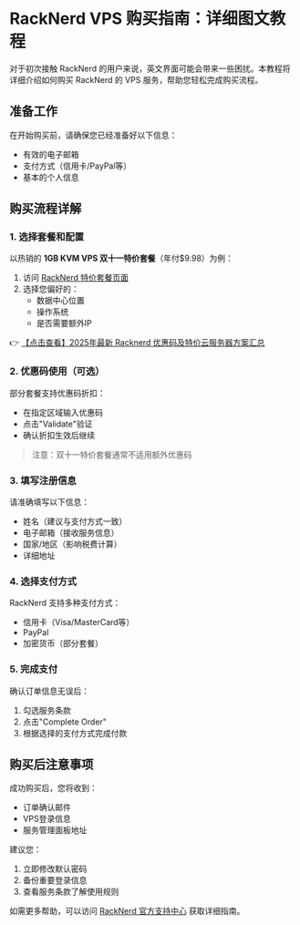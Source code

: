 # RackNerd VPS 购买指南：详细图文教程

对于初次接触 RackNerd 的用户来说，英文界面可能会带来一些困扰。本教程将详细介绍如何购买 RackNerd 的 VPS 服务，帮助您轻松完成购买流程。

## 准备工作

在开始购买前，请确保您已经准备好以下信息：
- 有效的电子邮箱
- 支付方式（信用卡/PayPal等）
- 基本的个人信息

## 购买流程详解

### 1. 选择套餐和配置

以热销的 **1GB KVM VPS 双十一特价套餐**（年付$9.98）为例：

1. 访问 [RackNerd 特价套餐页面](https://bit.ly/Rack_Nerd)
2. 选择您偏好的：
   - 数据中心位置
   - 操作系统
   - 是否需要额外IP

👉 [【点击查看】2025年最新 Racknerd 优惠码及特价云服务器方案汇总](https://bit.ly/Rack_Nerd)

### 2. 优惠码使用（可选）

部分套餐支持优惠码折扣：
- 在指定区域输入优惠码
- 点击"Validate"验证
- 确认折扣生效后继续

> 注意：双十一特价套餐通常不适用额外优惠码

### 3. 填写注册信息

请准确填写以下信息：
- 姓名（建议与支付方式一致）
- 电子邮箱（接收服务信息）
- 国家/地区（影响税费计算）
- 详细地址

### 4. 选择支付方式

RackNerd 支持多种支付方式：
- 信用卡（Visa/MasterCard等）
- PayPal
- 加密货币（部分套餐）

### 5. 完成支付

确认订单信息无误后：
1. 勾选服务条款
2. 点击"Complete Order"
3. 根据选择的支付方式完成付款

## 购买后注意事项

成功购买后，您将收到：
- 订单确认邮件
- VPS登录信息
- 服务管理面板地址

建议您：
1. 立即修改默认密码
2. 备份重要登录信息
3. 查看服务条款了解使用规则

如需更多帮助，可以访问 [RackNerd 官方支持中心](https://bit.ly/Rack_Nerd) 获取详细指南。